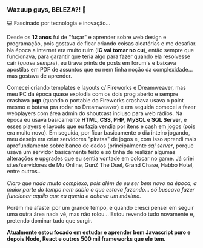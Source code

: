 ### Wazuup guys, BELEZA?! 👋

💻 Fascinado por tecnologia e inovação...

Desde os **12 anos** fui de "fuçar" e aprender sobre web design e programação, pois gostava de ficar criando coisas aleatórias e me desafiar. Na época a internet era muito ruim (**IG vai tomar no cu**), então sempre que funcionava, para garantir que teria algo para fazer quando ela resolvesse cair (*quase sempre*), eu tirava prints de posts em fórum's e baixava apostilas em PDF de assuntos que eu nem tinha noção da complexidade... mas gostava de aprender.

Comecei criando templates e layouts c/ Fireworks e Dreamweaver, mas meu PC da época quase explodia com os dois prog aberto e sempre crashava **pqp** (quando o portable do Fireworks crashava usava o paint mesmo e botava pra rodar no Dreamweaver) e em seguida comecei a fazer webplayers com área admin do shoutcast incluso para web rádios. Na época eu usava basicamente **HTML, CSS, PHP, MySQL e SQL Server**, e esses players e layouts que eu fazia vendia por itens e cash em jogos (pois era muito novo). Em seguida, por ficar basicamente o dia inteiro jogando, meu desejo era criar servidores "piratas" de jogos e, com isso aprendi mais aprofundamente sobre banco de dados (principalmente *sql server*, porque usava um servidor basicamente feito e só tinha de realizar algumas alterações e upgrades que eu sentia vontade em colocar no game. Já criei sites/servidores de Mu Online, GunZ The Duel, Grand Chase, Habbo Hotel, entre outros..

*Claro que nada muito complexo, pois além de eu ser bem novo na época, a maior parte do tempo nem sabia o que estava fazendo... só buscava fazer funcionar aquilo que eu queria e achava um máximo.*

Porém me afastei por um grande tempo, e quando cresci pensei em seguir uma outra área nada vê, mas não rolou... Estou revendo tudo novamente e, pretendo dominar tudo que surgir.

**Atualmente estou focado em estudar e aprender bem Javascript puro e depois Node, React e outros 500 mil frameworks que ele tem.** 


